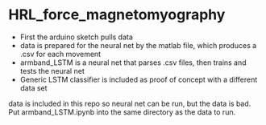 # HRL_force_magnetomyography


- First the arduino sketch pulls data
- data is prepared for the neural net by the matlab file, which produces a .csv for each movement
- armband_LSTM is a neural net that parses .csv files, then trains and tests the neural net
- Generic LSTM classifier is included as proof of concept with a different data set

data is included in this repo so neural net can be run, but the data is bad. Put armband_LSTM.ipynb into the same directory as the data to run.
